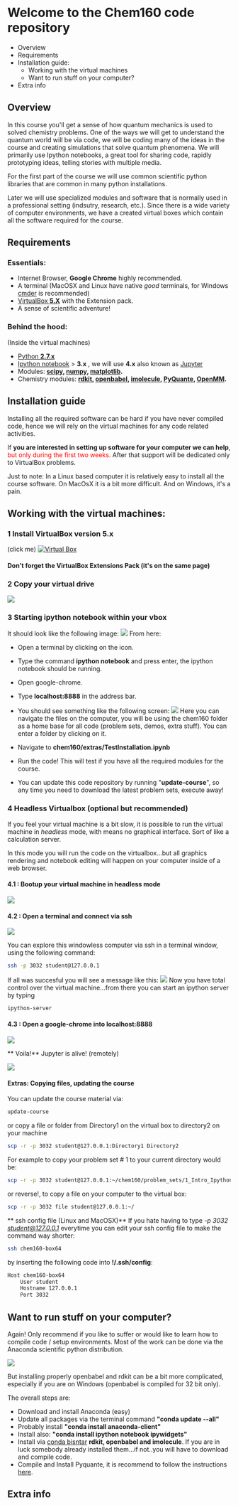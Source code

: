 ​​
# Welcome to the Chem160 code repository

*   Overview
*   Requirements
*   Installation guide:
    * Working with the virtual machines
    * Want to run stuff on your computer?
*   Extra info

## Overview

In this course you'll get a sense of how quantum mechanics is used to solved chemistry problems.
One of the ways we will get to understand the quantum world will be via code, we will be coding many of the ideas in the course and creating simulations that solve quantum phenomena.
We will primarily use Ipython notebooks, a great tool for sharing code, rapidly prototyping ideas, telling stories with multiple media.

For the first part of the course we will use common scientific python libraries that are common in many python installations.

Later we will use specialized modules and software that is normally used in a professional setting (indsutry, research, etc.). Since there is a wide variety of computer environments, we have a created virtual boxes which contain all the software required for the course.

## Requirements

### Essentials:
* Internet Browser, **Google Chrome** highly recommended.
* A terminal (MacOSX and Linux have native *good* terminals, for Windows [cmder](http://cmder.net/) is recommended)
* [VirtualBox **5.X**](https://www.virtualbox.org/wiki/Downloads) with the Extension pack.
* A sense of scientific adventure!

### Behind the hood:
(Inside the virtual machines)

* [Python **2.7.x**](https://www.python.org/downloads/)
* [Ipython notebook](http://ipython.org/notebook.html) > **3.x** , we will use **4.x** also known as [Jupyter](https://jupyter.org)
* Modules: **[scipy](http://www.scipy.org/), [numpy](http://www.numpy.org/), [matplotlib](http://matplotlib.org/).**
* Chemistry modules: **[rdkit](http://www.rdkit.org/), [openbabel](http://openbabel.org/), [imolecule](http://patrick-fuller.com/imolecule/), [PyQuante](http://pyquante.sourceforge.net/), [OpenMM](http://openmm.org/).**

## Installation guide
Installing all the required software can be hard if you have never compiled code, hence we will rely on the virtual machines for any code related activities.

If **you are interested in setting up software for your computer we can help**, <font color="red">but only during the first two weeks. </font> After that support will be dedicated only to VirtualBox problems.

Just to note: In a Linux based computer it is relatively easy to install all the course software. On MacOsX it is a bit more difficult. And on Windows, it's a pain.

## Working with the virtual machines:
### **1** Install VirtualBox version 5.x
(click me)
[![Virtual Box](https://box.scotch.io/banner-virtual-box.jpg)](https://www.virtualbox.org/)

#### Don't forget the VirtualBox Extensions Pack (it's on the same page)

### **2**  Copy your virtual drive

![](http://imgur.com/f2mySZT)


### **3**  Starting ipython notebook within your vbox
It should look like the following image:
![](http://imgur.com/tpWNP3x)
From here:
* Open a terminal by clicking on the icon.
* Type the command **ipython notebook** and press enter, the ipython notebook should be running.
* Open google-chrome.
* Type **localhost:8888** in the address bar.
* You should see something like the following screen:
![](http://imgur.com/EfzyhMP)
Here you can navigate the files on the computer, you will be using the chem160 folder as a home base for all code (problem sets, demos, extra stuff).
You can enter a folder by clicking on it.

* Navigate to **chem160/extras/TestInstallation.ipynb**
* Run the code! This will test if you have all the required modules for the course.
* You can update this code repository by running "**update-course**", so any time you need to download the latest problem sets, execute away!

### **4** Headless Virtualbox (optional but **recommended**)
If you feel your virtual machine is a bit slow, it is possible to run the virtual machine in *headless* mode, with means no graphical interface. Sort of like a calculation server.

In this mode you will run the code on the virtualbox...but all graphics rendering and notebook editing will happen on your computer inside of a web browser.

#### 4.1 : Bootup your virtual machine in headless mode

![](http://imgur.com/181R2IL)
#### 4.2 : Open a terminal and connect via ssh

![](http://imgur.com/VkzCGVz)

You can explore this windowless computer via ssh in a terminal window, using the following command:

```bash
ssh -p 3032 student@127.0.0.1
```

If all was succesful you will see a message like this:
![](http://imgur.com/7gXxuoC)
Now you have total control over the virtual machine...from there you can start an ipython server by typing

```bash
ipython-server
```
#### 4.3 : Open a google-chrome into localhost:8888
![](http://imgur.com/cUHPaL6)

** Voila!** Jupyter is alive! (remotely)

![](http://imgur.com/gs5te5J)


#### Extras: Copying files, updating the course
You can update the course material via:
```bash
update-course
```
or copy a file or folder from Directory1 on the virtual box to directory2 on your machine
```bash
scp -r -p 3032 student@127.0.0.1:Directory1 Directory2
```
For example to copy your problem set # 1 to your current directory would be:

```bash
scp -r -p 3032 student@127.0.0.1:~/chem160/problem_sets/1_Intro_Ipython .
```
or reverse!, to copy a file on your computer to the virtual box:
```bash
scp -r -p 3032 file student@127.0.0.1:~/
```
** ssh config file (Linux and MacOSX)**
If you hate having to type *-p 3032 student@127.0.0.1* everytime you can edit your ssh config file to make the command way shorter:
```bash
ssh chem160-box64
```
by inserting the following code into **!/.ssh/config**:

```bash
Host chem160-box64
    User student
    Hostname 127.0.0.1
    Port 3032
```

## Want to run stuff on your computer?
Again! Only recommend if you like to suffer or would like to learn how to compile code / setup environments. Most of the work can be done via the Anaconda scientific python distribution.

[![](https://store.continuum.io/static/img/anaconda_logo_web.png)](http://continuum.io/downloads#all)

But installing properly openbabel and rdkit can be a bit more complicated, especially if you are on Windows (openbabel is compiled for 32 bit only).

The overall steps are:

* Download and install Anaconda (easy)
* Update all packages via the terminal command **"conda update --all"**
* Probably install **"conda install anaconda-client"**
* Install also: **"conda install ipython notebook ipywidgets"**
* Install via [conda bisntar](https://binstar.org/) **rdkit, openbabel and imolecule**. If you are in luck somebody already installed them...if not..you will have to download and compile code.
* Compile and Install Pyquante, it is recommend to follow the instructions [here](http://aalopes.com/blog/?p=36).

## Extra info
